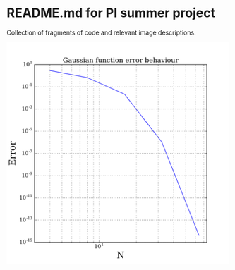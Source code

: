 # README.md for PI summer project
Collection of fragments of code and relevant image descriptions.

![First image attempt](/playground/Gaussian_error.svg)


